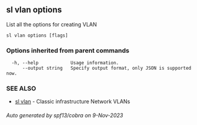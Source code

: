 ## sl vlan options

List all the options for creating VLAN

```
sl vlan options [flags]
```

### Options inherited from parent commands

```
  -h, --help            Usage information.
      --output string   Specify output format, only JSON is supported now.
```

### SEE ALSO

* [sl vlan](sl_vlan.md)	 - Classic infrastructure Network VLANs

###### Auto generated by spf13/cobra on 9-Nov-2023
